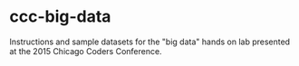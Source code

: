 # ccc-big-data
Instructions and sample datasets for the "big data" hands on lab presented at the 2015 Chicago Coders Conference.
